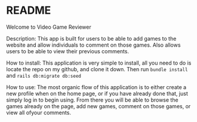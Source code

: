# README

Welcome to Video Game Reviewer

Description: 
This app is built for users to be able to add games to the website and allow individuals to comment on those games.
Also allows users to be able to view their previous comments.

How to install:
This application is very simple to install, all you need to do is locate the repo on my github, and clone it down.
Then run ``bundle install`` and ``rails db:migrate db:seed``

How to use:
The most organic flow of this application is to either create a new profile when on the home page, or if you have already done that, just simply log in to begin using. From there you will be able to browse the games already on the page, add new games, comment on those games, or view all ofyour comments. 